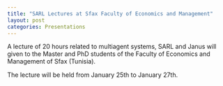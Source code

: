 ```yaml
---
title: "SARL Lectures at Sfax Faculty of Economics and Management"
layout: post
categories: Presentations
---
```


A lecture of 20 hours related to multiagent systems, SARL and Janus will given to the Master and PhD students of the Faculty of Economics and Management of Sfax (Tunisia).

The lecture will be held from January 25th to January 27th.

